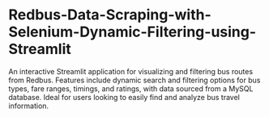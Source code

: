 # Redbus-Data-Scraping-with-Selenium-Dynamic-Filtering-using-Streamlit
An interactive Streamlit application for visualizing and filtering bus routes from Redbus. Features include dynamic search and filtering options for bus types, fare ranges, timings, and ratings, with data sourced from a MySQL database. Ideal for users looking to easily find and analyze bus travel information.
